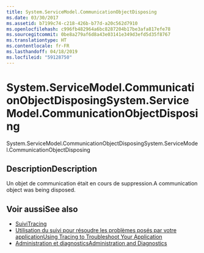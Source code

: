 ```yaml
---
title: System.ServiceModel.CommunicationObjectDisposing
ms.date: 03/30/2017
ms.assetid: b7199c74-c218-426b-b77d-a20c562d7910
ms.openlocfilehash: c996fb482964a6bc8287204b17be3afa817efe78
ms.sourcegitcommit: 0be8a279af6d8a43e03141e349d3efd5d35f8767
ms.translationtype: HT
ms.contentlocale: fr-FR
ms.lasthandoff: 04/18/2019
ms.locfileid: "59128750"
---
```

# <a name="systemservicemodelcommunicationobjectdisposing"></a><span data-ttu-id="e0e87-102">System.ServiceModel.CommunicationObjectDisposing</span><span class="sxs-lookup"><span data-stu-id="e0e87-102">System.ServiceModel.CommunicationObjectDisposing</span></span>
<span data-ttu-id="e0e87-103">System.ServiceModel.CommunicationObjectDisposing</span><span class="sxs-lookup"><span data-stu-id="e0e87-103">System.ServiceModel.CommunicationObjectDisposing</span></span>  
  
## <a name="description"></a><span data-ttu-id="e0e87-104">Description</span><span class="sxs-lookup"><span data-stu-id="e0e87-104">Description</span></span>  
 <span data-ttu-id="e0e87-105">Un objet de communication était en cours de suppression.</span><span class="sxs-lookup"><span data-stu-id="e0e87-105">A communication object was being disposed.</span></span>  
  
## <a name="see-also"></a><span data-ttu-id="e0e87-106">Voir aussi</span><span class="sxs-lookup"><span data-stu-id="e0e87-106">See also</span></span>

- [<span data-ttu-id="e0e87-107">Suivi</span><span class="sxs-lookup"><span data-stu-id="e0e87-107">Tracing</span></span>](../../../../../docs/framework/wcf/diagnostics/tracing/index.md)
- [<span data-ttu-id="e0e87-108">Utilisation du suivi pour résoudre les problèmes posés par votre application</span><span class="sxs-lookup"><span data-stu-id="e0e87-108">Using Tracing to Troubleshoot Your Application</span></span>](../../../../../docs/framework/wcf/diagnostics/tracing/using-tracing-to-troubleshoot-your-application.md)
- [<span data-ttu-id="e0e87-109">Administration et diagnostics</span><span class="sxs-lookup"><span data-stu-id="e0e87-109">Administration and Diagnostics</span></span>](../../../../../docs/framework/wcf/diagnostics/index.md)
